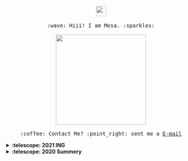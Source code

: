 <p align="center">
  <img src="MesaCrush/99afef45926727ffe39dd591b2336a7d.jpeg/" width="27px">
  <br><br>
  <samp>
    :wave: Hiii! I am Mesa. :sparkles:
    <br><br>
    <img src="" width="240px" align="center">
    <br><br>:coffee: Contact Me? :point_right: sent me a <a href="mailto: 627883197@qq.com">E-mail</a>
  </samp>
</p>

<details>
  <summary><b>:telescope: 2021 ING</b></summary>
  
</details>

<details>
  <summary><b>:telescope: 2020 Summery</b></summary>
  
</details>
